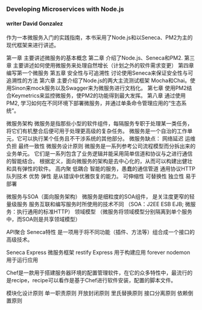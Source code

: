 ### Developing Microservices with Node.js
#### writer David Gonzalez
作为一本微服务入门的实践指南，本书采用了Node.js和以Seneca、PM2为主的现代框架来进行讲述。

第一章 主要讲述微服务的基本概念
第二章 介绍了Node.js、Seneca和PM2.
第三章 主要讲述如何使用微服务来处理自然增长（计划之外的软件需求变更）
第四章 编写第一个微服务
第五章 安全性与可追溯性 讨论使用Seneca来保证安全性与可追溯性的方法
第六章 主要介绍了Node.js的两大主流测试框架  Mocha和Chai。使用Sinon来mock服务以及Swagger来为微服务进行文档化。
第七章 使用PM2结合Keymetrics来监控微服务，使PM2的功能得到最大发挥。
第八章 通过使用PM2, 学习如何在不同环境下部署微服务，并通过单条命令管理应用的“生态系统”。

微服务架构
  微服务是指那些小型的软件组件，每隔服务专职于处理某一类任务，将它们有机整合后便可用于处理更高级的复杂任务。
  微服务是一个自治的工作单元，它可以执行某个任务且不干涉系统的其他部分。
  微服务缺点：
    网络延迟
    运维负担
    最终一致性
  微服务设计原则
    微服务是一系列参考公司流程模型而分拆出来的业务单元。
    它们是一系列包含了业务逻辑并能采用简单信道和协议与之进行通信的智能结合。
    根据定义，面向微服务的架构是去中心化的，从而可以构建出健壮和具有弹性的软件。
    高内聚 低耦合
    智能的服务，愚蠢的通信管道  通用协议HTTP 队列技术
  优势
    弹性 是从错误中优雅恢复的能力。
    可伸缩性
    可替换性
    独立性
    易于部署

  微服务与SOA（面向服务架构）
    微服务是细粒度的SOA组件， 是关注度更窄的轻量级服务
    服务互联和编写服务时所使用的技术不同 （SOA：J2EE ESB EJB; 微服务：执行通用的标准HTTP）
    领域模型 （微服务将领域模型分别隔离到单个服务中，而SOA则是共享领域模型）

  API聚合 Seneca特性  是一项用于将不同功能（插件、方法等）组合成一个接口的高级技术。


Seneca Express  微服务框架
restify Express 用于构建应用
forever nodemon 用于运行应用

Chef是一款用于搭建服务器环境的配置管理软件，在它的众多特性中，最流行的是recipe，recipe可以看作是基于Chef进行软件安装，配置的脚本文件。

模块化设计原则
  单一职责原则
  开放封闭原则
  里氏替换原则
  接口分离原则
  依赖倒置原则